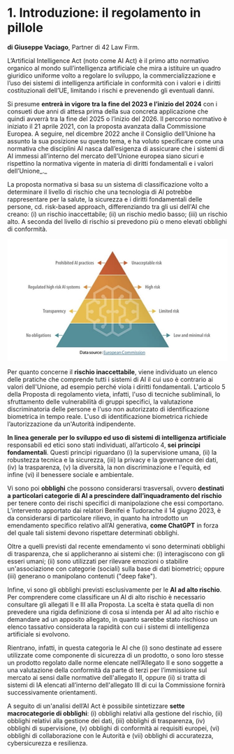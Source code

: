 # 1. Introduzione: il regolamento in pillole
**di Giuseppe Vaciago**, Partner di 42 Law Firm.

L’Artificial Intelligence Act (noto come AI Act) è il primo atto normativo organico al mondo sull’intelligenza artificiale che mira a istituire un quadro giuridico uniforme volto a regolare lo sviluppo, la commercializzazione e l’uso dei sistemi di intelligenza artificiale in conformità con i valori e i diritti costituzionali dell’UE, limitando i rischi e prevenendo gli eventuali danni.

Si presume **entrerà in vigore tra la fine del 2023 e l’inizio del 2024** con i consueti due anni di attesa prima della sua concreta applicazione che quindi avverrà tra la fine del 2025 o l’inizio del 2026. Il percorso normativo è iniziato il 21 aprile 2021, con la proposta avanzata dalla Commissione Europea. A seguire, nel dicembre 2022 anche il Consiglio dell’Unione ha assunto la sua posizione su questo tema, e ha voluto specificare come una normativa che disciplini AI nasca dall’esigenza di assicurare che i sistemi di AI immessi all’interno del mercato dell’Unione europea siano sicuri e rispettino la normativa vigente in materia di diritti fondamentali e i valori dell’Unione_._ 

La proposta normativa si basa su un sistema di classificazione volto a determinare il livello di rischio che una tecnologia di AI potrebbe rappresentare per la salute, la sicurezza e i diritti fondamentali delle persone, cd. risk-based approach, differenziando tra gli usi dell'AI che creano: (i) un rischio inaccettabile; (ii) un rischio medio basso; (iii) un rischio alto. A seconda del livello di rischio si prevedono più o meno elevati obblighi di conformità.

![La Piramide degli utilizzi della AI](images/IMG_001.png "La Piramide degli utilizzi della AI")

Per quanto concerne il **rischio inaccettabile**, viene individuato un elenco delle pratiche che comprende tutti i sistemi di AI il cui uso è contrario ai valori dell'Unione, ad esempio perché viola i diritti fondamentali. L'articolo 5 della Proposta di regolamento vieta, infatti, l'uso di tecniche subliminali, lo sfruttamento delle vulnerabilità di gruppi specifici, la valutazione discriminatoria delle persone e l'uso non autorizzato di identificazione biometrica in tempo reale. L'uso di identificazione biometrica richiede l’autorizzazione da un'Autorità indipendente.

**In linea generale** **per lo sviluppo ed uso di sistemi di intelligenza artificiale** responsabili ed etici sono stati individuati, all’articolo 4, **sei principi fondamentali**. Questi principi riguardano (i) la supervisione umana, (ii) la robustezza tecnica e la sicurezza, (iii) la privacy e la governance dei dati, (iv) la trasparenza, (v) la diversità, la non discriminazione e l'equità, ed infine (vi) il benessere sociale e ambientale. 

Vi sono poi **obblighi** che possono considerarsi trasversali, ovvero **destinati a particolari categorie di AI a prescindere dall’inquadramento del rischio** per tenere conto dei rischi specifici di manipolazione che essi comportano. L’intervento apportato dai relatori Benifei e Tudorache il 14 giugno 2023, è da considerarsi di particolare rilievo, in quanto ha introdotto un emendamento specifico relativo all’AI generativa, **come ChatGPT** in forza del quale tali sistemi devono rispettare determinati obblighi. 

Oltre a quelli previsti dal recente emendamento vi sono determinati obblighi di trasparenza, che si applicheranno ai sistemi che: (i) interagiscono con gli esseri umani; (ii) sono utilizzati per rilevare emozioni o stabilire un'associazione con categorie (sociali) sulla base di dati biometrici; oppure (iii) generano o manipolano contenuti ("deep fake"). 

Infine, vi sono gli obblighi previsti esclusivamente per le **AI ad alto rischio**. Per comprendere come classificare un AI di alto rischio è necessario consultare gli allegati II e III alla Proposta. La scelta è stata quella di non prevedere una rigida definizione di cosa si intenda per AI ad alto rischio e demandare ad un apposito allegato, in quanto sarebbe stato rischioso un elenco tassativo considerata la rapidità con cui i sistemi di intelligenza artificiale si evolvono.

Rientrano, infatti, in questa categoria le AI che (i) sono destinate ad essere utilizzate come componente di sicurezza di un prodotto, o sono loro stesse un prodotto regolato dalle norme elencate nell’Allegato II e sono soggette a una valutazione della conformità da parte di terzi per l’immissione sul mercato ai sensi dalle normative dell'allegato II, oppure (ii) si tratta di sistemi di IA elencati all’interno dell'allegato III di cui la Commissione fornirà successivamente orientamenti. 

A seguito di un'analisi dell’AI Act è possibile sintetizzare **sette macrocategorie di obblighi**: (i) obblighi relativi alla gestione del rischio, (ii) obblighi relativi alla gestione dei dati, (iii) obblighi di trasparenza, (iv) obblighi di supervisione, (v) obblighi di conformità ai requisiti europei, (vi) obblighi di collaborazione con le Autorità e (vii) obblighi di accuratezza, cybersicurezza e resilienza.